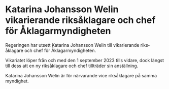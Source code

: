 # Katarina Johansson Welin vikarierande riksåklagare och chef för Åklagarmyndigheten

Regeringen har utsett Katarina Johansson Welin till vikarierande riks­åklagare och chef för Åklagar­myndigheten.

Vikariatet löper från och med den 1 september 2023 tills vidare, dock längst till dess att en ny riks­åklagare och chef tillträder sin anställning.

Katarina Johansson Welin är för närvarande vice riks­åklagare på samma myndighet.
